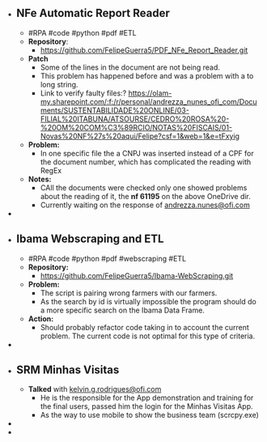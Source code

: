 - ## NFe Automatic Report Reader
	- #RPA #code #python #pdf #ETL
	- **Repository**:
		- https://github.com/FelipeGuerra5/PDF_NFe_Report_Reader.git
	- **Patch**
		- Some of the lines in the document are not being read.
		- This problem has happened before and was a problem with a to long string.
		- Link to verify faulty files:? https://olam-my.sharepoint.com/:f:/r/personal/andrezza_nunes_ofi_com/Documents/SUSTENTABILIDADE%20ONLINE/03-FILIAL%20ITABUNA/ATSOURSE/CEDRO%20ROSA%20-%20OM%20COM%C3%89RCIO/NOTAS%20FISCAIS/01-Novas%20NF%27s%20aqui/Felipe?csf=1&web=1&e=tFxyig
	- **Problem:**
		- In one specific file the a CNPJ was inserted instead of a CPF for the document number, which has complicated the reading with RegEx
	- **Notes:**
		- CAll the documents were checked only one showed problems about the reading of it, the **nf 61195** on the above OneDrive dir.
		- Currently waiting on the response of andrezza.nunes@ofi.com
-
- ## Ibama Webscraping and ETL
	- #RPA #code #python #pdf #webscraping #ETL
	- **Repository:**
		- https://github.com/FelipeGuerra5/Ibama-WebScraping.git
	- **Problem:**
		- The script is pairing wrong farmers with our farmers.
		- As the search by id is virtually impossible the program should do a more specific search on the Ibama Data Frame.
	- **Action:**
		- Should probably refactor code taking in to account the current problem. The current code is not optimal for this type of criteria.
-
- ## SRM Minhas Visitas
	- **Talked** with kelvin.g.rodrigues@ofi.com
		- He is the responsible for the App demonstration and training for the final users, passed him the login for the Minhas Visitas App.
		- As the way to use mobile to show the business team (scrcpy.exe)
-
-
